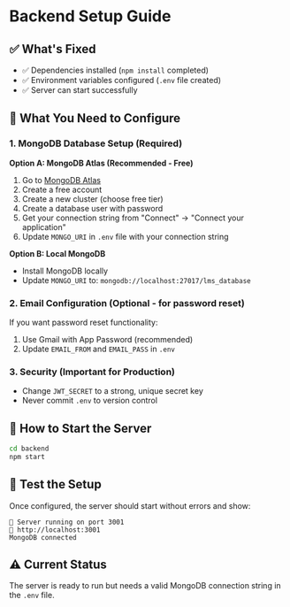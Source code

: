 # Backend Setup Guide

## ✅ What's Fixed
- ✅ Dependencies installed (`npm install` completed)
- ✅ Environment variables configured (`.env` file created)
- ✅ Server can start successfully

## 🔧 What You Need to Configure

### 1. MongoDB Database Setup (Required)

**Option A: MongoDB Atlas (Recommended - Free)**
1. Go to [MongoDB Atlas](https://www.mongodb.com/atlas/database)
2. Create a free account
3. Create a new cluster (choose free tier)
4. Create a database user with password
5. Get your connection string from "Connect" → "Connect your application"
6. Update `MONGO_URI` in `.env` file with your connection string

**Option B: Local MongoDB**
- Install MongoDB locally
- Update `MONGO_URI` to: `mongodb://localhost:27017/lms_database`

### 2. Email Configuration (Optional - for password reset)
If you want password reset functionality:
1. Use Gmail with App Password (recommended)
2. Update `EMAIL_FROM` and `EMAIL_PASS` in `.env`

### 3. Security (Important for Production)
- Change `JWT_SECRET` to a strong, unique secret key
- Never commit `.env` to version control

## 🚀 How to Start the Server

```bash
cd backend
npm start
```

## 🧪 Test the Setup
Once configured, the server should start without errors and show:
```
🚀 Server running on port 3001
🔗 http://localhost:3001
MongoDB connected
```

## ⚠️ Current Status
The server is ready to run but needs a valid MongoDB connection string in the `.env` file.
